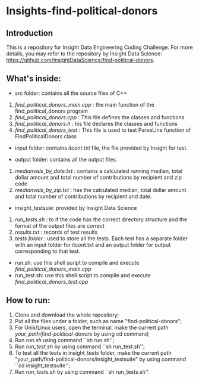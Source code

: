 # Insights-find-political-donors

## Introduction 

This is a repository for Insight Data Engineering Coding Challenge. For more details, you may refer to the repository by Insight Data Science: https://github.com/InsightDataScience/find-political-donors.

## What's inside:
* src folder: contains all the source files of C++
1. *find_political_donors_main.cpp* : the main function of the find_political_donors program
2. *find_political_donors.cpp* : This file defines the classes and functions
3. *find_political_donors.h* : his file declares the classes and functions
4. *find_political_donors_test* : This file is used to test ParseLine function of FindPoliticalDonors class

* input folder: contains *itcont.txt* file, the file provided by Insight for test.

* output folder: contains all the output files.
1. *medianvals_by_date.txt* : contains a calculated running median, total dollar amount and total number of contributions by recipient and zip code
2. *medianvals_by_zip.txt* : has the calculated median, total dollar amount and total number of contributions by recipient and date.

* insight_testsuie: provided by Insight Data Science
1. *run_tests.sh* : to if the code has the correct directory structure and the format of the output files are correct
2. *results.txt* : records of test results
3. *tests folder* : used to store all the tests. Each test has a separate folder with an input folder for itcont.txt and an output folder for output corresponding to that test.

* run.sh: use this shell script to compile and execute *find_political_donors_main.cpp*
* run_test.sh: use this shell script to compile and execute *find_political_donors_test.cpp*

## How to run:
1. Clone and download the whole repository;
2. Put all the files under a folder, such as name "find-political-donors";
3. For Unix/Linux users, open the terminal, make the current path *your_path/find-political-donors* by using cd command;
4. Run *run.sh* using command ``sh run.sh'';
5. Run *run_test.sh* by using command ``sh run_test.sh'';
6. To test all the tests in insight_tests folder, make the current path "your_path/find-political-donors/insight_testsuite" by using command ``cd insight_testsuite'';
7. Run *run_tests.sh* by using command ``sh run_tests.sh''.
